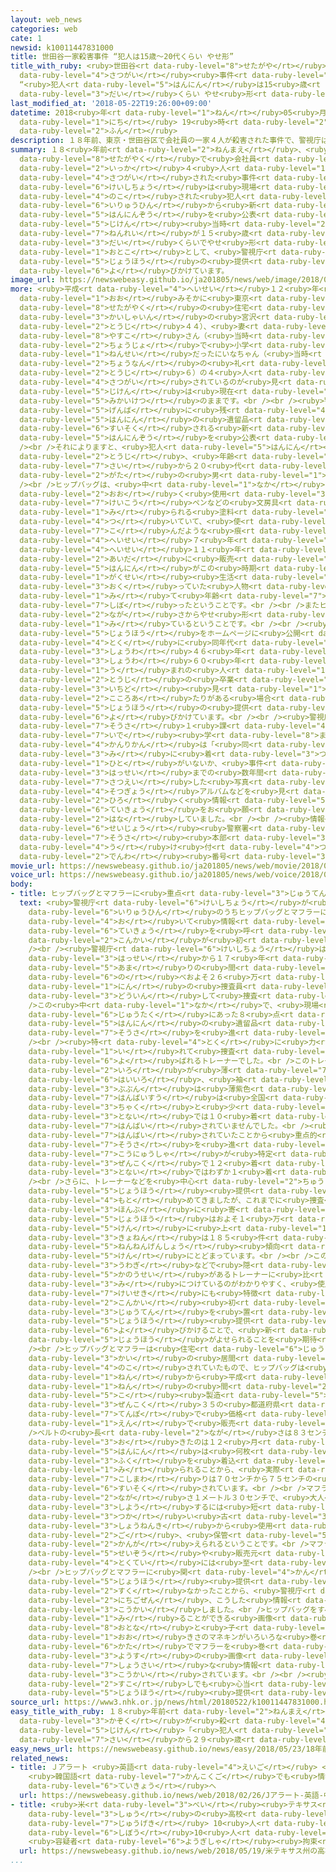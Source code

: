 ```yaml
---
layout: web_news
categories: web
cate: 1
newsid: k10011447831000
title: 世田谷一家殺害事件 “犯人は15歳～20代くらい やせ形”
title_with_ruby: <ruby>世田谷<rt data-ruby-level="8">せたがや</rt></ruby><ruby>一家<rt data-ruby-level="2">いっか</rt></ruby><ruby>殺害<rt
  data-ruby-level="4">さつがい</rt></ruby><ruby>事件<rt data-ruby-level="5">じけん</rt></ruby>
  “<ruby>犯人<rt data-ruby-level="5">はんにん</rt></ruby>は15<ruby>歳<rt data-ruby-level="7">さい</rt></ruby>～20<ruby>代<rt
  data-ruby-level="3">だい</rt></ruby>くらい やせ<ruby>形<rt data-ruby-level="2">がた</rt></ruby>”
last_modified_at: '2018-05-22T19:26:00+09:00'
datetime: 2018<ruby>年<rt data-ruby-level="1">ねん</rt></ruby>05<ruby>月<rt data-ruby-level="1">がつ</rt></ruby>22<ruby>日<rt
  data-ruby-level="1">にち</rt></ruby> 19<ruby>時<rt data-ruby-level="2">じ</rt></ruby>26<ruby>分<rt
  data-ruby-level="2">ふん</rt></ruby>
description: １８年前、東京・世田谷区で会社員の一家４人が殺害された事件で、警視庁は現場に残された犯人の遺留品から新たな犯人像を公表しました。事件当時の年齢が１５歳から２０代くらいでやせ形の男として、警視庁は情報の提供を呼びかけています。
summary: １８<ruby>年前<rt data-ruby-level="2">ねんまえ</rt></ruby>、<ruby>東京<rt data-ruby-level="2">とうきょう</rt></ruby>・<ruby>世田谷区<rt
  data-ruby-level="8">せたがやく</rt></ruby>で<ruby>会社員<rt data-ruby-level="3">かいしゃいん</rt></ruby>の<ruby>一家<rt
  data-ruby-level="2">いっか</rt></ruby>４<ruby>人<rt data-ruby-level="1">にん</rt></ruby>が<ruby>殺害<rt
  data-ruby-level="4">さつがい</rt></ruby>された<ruby>事件<rt data-ruby-level="5">じけん</rt></ruby>で、<ruby>警視庁<rt
  data-ruby-level="6">けいしちょう</rt></ruby>は<ruby>現場<rt data-ruby-level="5">げんば</rt></ruby>に<ruby>残<rt
  data-ruby-level="4">のこ</rt></ruby>された<ruby>犯人<rt data-ruby-level="5">はんにん</rt></ruby>の<ruby>遺留品<rt
  data-ruby-level="6">いりゅうひん</rt></ruby>から<ruby>新<rt data-ruby-level="2">あら</rt></ruby>たな<ruby>犯人像<rt
  data-ruby-level="5">はんにんぞう</rt></ruby>を<ruby>公表<rt data-ruby-level="3">こうひょう</rt></ruby>しました。<ruby>事件<rt
  data-ruby-level="5">じけん</rt></ruby><ruby>当時<rt data-ruby-level="2">とうじ</rt></ruby>の<ruby>年齢<rt
  data-ruby-level="7">ねんれい</rt></ruby>が１５<ruby>歳<rt data-ruby-level="7">さい</rt></ruby>から２０<ruby>代<rt
  data-ruby-level="3">だい</rt></ruby>くらいでやせ<ruby>形<rt data-ruby-level="2">がた</rt></ruby>の<ruby>男<rt
  data-ruby-level="1">おとこ</rt></ruby>として、<ruby>警視庁<rt data-ruby-level="6">けいしちょう</rt></ruby>は<ruby>情報<rt
  data-ruby-level="5">じょうほう</rt></ruby>の<ruby>提供<rt data-ruby-level="6">ていきょう</rt></ruby>を<ruby>呼<rt
  data-ruby-level="6">よ</rt></ruby>びかけています。
image_url: https://newswebeasy.github.io/ja201805/news/web/image/2018/05/22/K10011447831_1805221216_1805221217_01_03.jpg
more: <ruby>平成<rt data-ruby-level="4">へいせい</rt></ruby>１２<ruby>年<rt data-ruby-level="1">ねん</rt></ruby>の<ruby>大<rt
  data-ruby-level="1">おお</rt></ruby>みそかに<ruby>東京<rt data-ruby-level="2">とうきょう</rt></ruby>・<ruby>世田谷区<rt
  data-ruby-level="8">せたがやく</rt></ruby>の<ruby>住宅<rt data-ruby-level="6">じゅうたく</rt></ruby>で<ruby>会社員<rt
  data-ruby-level="3">かいしゃいん</rt></ruby>の<ruby>宮沢<rt data-ruby-level="7">みやざわ</rt></ruby>みきおさん（<ruby>当時<rt
  data-ruby-level="2">とうじ</rt></ruby>４４）、<ruby>妻<rt data-ruby-level="5">つま</rt></ruby>の<ruby>泰子<rt
  data-ruby-level="8">やすこ</rt></ruby>さん（<ruby>当時<rt data-ruby-level="2">とうじ</rt></ruby>４１）、<ruby>長女<rt
  data-ruby-level="2">ちょうじょ</rt></ruby>で<ruby>小学<rt data-ruby-level="1">しょうがく</rt></ruby>２<ruby>年生<rt
  data-ruby-level="1">ねんせい</rt></ruby>だったにいなちゃん（<ruby>当時<rt data-ruby-level="2">とうじ</rt></ruby>８）、<ruby>長男<rt
  data-ruby-level="2">ちょうなん</rt></ruby>の<ruby>礼<rt data-ruby-level="3">れい</rt></ruby>くん（<ruby>当時<rt
  data-ruby-level="2">とうじ</rt></ruby>６）の４<ruby>人<rt data-ruby-level="1">にん</rt></ruby>が<ruby>殺害<rt
  data-ruby-level="4">さつがい</rt></ruby>されているのが<ruby>見<rt data-ruby-level="1">み</rt></ruby>つかった<ruby>事件<rt
  data-ruby-level="5">じけん</rt></ruby>は<ruby>現在<rt data-ruby-level="5">げんざい</rt></ruby>も<ruby>未解決<rt
  data-ruby-level="5">みかいけつ</rt></ruby>のままです。<br /><br /><ruby>警視庁<rt data-ruby-level="6">けいしちょう</rt></ruby>は、<ruby>現場<rt
  data-ruby-level="5">げんば</rt></ruby>に<ruby>残<rt data-ruby-level="4">のこ</rt></ruby>された<ruby>犯人<rt
  data-ruby-level="5">はんにん</rt></ruby>の<ruby>遺留品<rt data-ruby-level="6">いりゅうひん</rt></ruby>のうちヒップバッグとマフラーから<ruby>推測<rt
  data-ruby-level="6">すいそく</rt></ruby>される<ruby>新<rt data-ruby-level="2">あら</rt></ruby>たな<ruby>犯人像<rt
  data-ruby-level="5">はんにんぞう</rt></ruby>を<ruby>公表<rt data-ruby-level="3">こうひょう</rt></ruby>しました。<br
  /><br />それによりますと、<ruby>犯人<rt data-ruby-level="5">はんにん</rt></ruby>は<ruby>事件<rt data-ruby-level="5">じけん</rt></ruby><ruby>当時<rt
  data-ruby-level="2">とうじ</rt></ruby>、<ruby>年齢<rt data-ruby-level="7">ねんれい</rt></ruby>が１５<ruby>歳<rt
  data-ruby-level="7">さい</rt></ruby>から２０<ruby>代<rt data-ruby-level="3">だい</rt></ruby>くらいでやせ<ruby>形<rt
  data-ruby-level="2">がた</rt></ruby>の<ruby>男<rt data-ruby-level="1">おとこ</rt></ruby>としています。<br
  /><br />ヒップバッグは、<ruby>中<rt data-ruby-level="1">なか</rt></ruby>に<ruby>学生<rt data-ruby-level="1">がくせい</rt></ruby>が<ruby>多<rt
  data-ruby-level="2">おお</rt></ruby>く<ruby>使用<rt data-ruby-level="3">しよう</rt></ruby>する<ruby>蛍光<rt
  data-ruby-level="7">けいこう</rt></ruby>ペンなどの<ruby>文房具<rt data-ruby-level="7">ぶんぼうぐ</rt></ruby>のインクと<ruby>見<rt
  data-ruby-level="1">み</rt></ruby>られる<ruby>塗料<rt data-ruby-level="7">とりょう</rt></ruby>が<ruby>付<rt
  data-ruby-level="4">つ</rt></ruby>いていて、<ruby>使<rt data-ruby-level="7">つか</rt></ruby>い<ruby>込<rt
  data-ruby-level="7">こ</rt></ruby>んだような<ruby>痕<rt data-ruby-level="7">あと</rt></ruby>があるうえ、<ruby>平成<rt
  data-ruby-level="4">へいせい</rt></ruby>７<ruby>年<rt data-ruby-level="1">ねん</rt></ruby>から<ruby>平成<rt
  data-ruby-level="4">へいせい</rt></ruby>１１<ruby>年<rt data-ruby-level="1">ねん</rt></ruby>の<ruby>間<rt
  data-ruby-level="2">あいだ</rt></ruby>に<ruby>販売<rt data-ruby-level="7">はんばい</rt></ruby>されていたもので、<ruby>犯人<rt
  data-ruby-level="5">はんにん</rt></ruby>がこの<ruby>時期<rt data-ruby-level="3">じき</rt></ruby>に<ruby>学生<rt
  data-ruby-level="1">がくせい</rt></ruby><ruby>生活<rt data-ruby-level="2">せいかつ</rt></ruby>を<ruby>送<rt
  data-ruby-level="3">おく</rt></ruby>っていた<ruby>人物<rt data-ruby-level="3">じんぶつ</rt></ruby>ではないかと<ruby>見<rt
  data-ruby-level="1">み</rt></ruby>て<ruby>年齢<rt data-ruby-level="7">ねんれい</rt></ruby>を<ruby>絞<rt
  data-ruby-level="7">しぼ</rt></ruby>ったということです。<br /><br />またヒップバッグのベルトやマフラーの<ruby>長<rt
  data-ruby-level="2">なが</rt></ruby>さからやせ<ruby>形<rt data-ruby-level="2">がた</rt></ruby>と<ruby>見<rt
  data-ruby-level="1">み</rt></ruby>ているということです。<br /><br /><ruby>警視庁<rt data-ruby-level="6">けいしちょう</rt></ruby>はこうした<ruby>情報<rt
  data-ruby-level="5">じょうほう</rt></ruby>をホームページに<ruby>公開<rt data-ruby-level="3">こうかい</rt></ruby>し、<ruby>特<rt
  data-ruby-level="4">とく</rt></ruby>に<ruby>同年代<rt data-ruby-level="3">どうねんだい</rt></ruby>の<ruby>昭和<rt
  data-ruby-level="3">しょうわ</rt></ruby>４６<ruby>年<rt data-ruby-level="1">ねん</rt></ruby>から<ruby>昭和<rt
  data-ruby-level="3">しょうわ</rt></ruby>６０<ruby>年<rt data-ruby-level="1">ねん</rt></ruby><ruby>生<rt
  data-ruby-level="1">う</rt></ruby>まれの<ruby>人<rt data-ruby-level="1">ひと</rt></ruby>などには<ruby>当時<rt
  data-ruby-level="2">とうじ</rt></ruby>の<ruby>卒業<rt data-ruby-level="4">そつぎょう</rt></ruby>アルバムをもう<ruby>一度<rt
  data-ruby-level="3">いちど</rt></ruby><ruby>見<rt data-ruby-level="1">み</rt></ruby>てもらうなどして、<ruby>心当<rt
  data-ruby-level="2">こころあ</rt></ruby>たりがある<ruby>場合<rt data-ruby-level="2">ばあい</rt></ruby>には<ruby>情報<rt
  data-ruby-level="5">じょうほう</rt></ruby>の<ruby>提供<rt data-ruby-level="6">ていきょう</rt></ruby>をするよう<ruby>呼<rt
  data-ruby-level="6">よ</rt></ruby>びかけています。<br /><br /><ruby>警視庁<rt data-ruby-level="6">けいしちょう</rt></ruby><ruby>捜査<rt
  data-ruby-level="7">そうさ</rt></ruby>１<ruby>課<rt data-ruby-level="4">か</rt></ruby>の<ruby>井出<rt
  data-ruby-level="7">いで</rt></ruby><ruby>学<rt data-ruby-level="8">まなぶ</rt></ruby><ruby>管理官<rt
  data-ruby-level="4">かんりかん</rt></ruby>は「<ruby>同<rt data-ruby-level="2">おな</rt></ruby>じようなバッグやマフラーを<ruby>身<rt
  data-ruby-level="3">み</rt></ruby>に<ruby>着<rt data-ruby-level="3">つ</rt></ruby>けている<ruby>人<rt
  data-ruby-level="1">ひと</rt></ruby>がいないか、<ruby>事件<rt data-ruby-level="5">じけん</rt></ruby><ruby>発生<rt
  data-ruby-level="3">はっせい</rt></ruby>までの<ruby>数年間<rt data-ruby-level="2">すうねんかん</rt></ruby>に<ruby>撮影<rt
  data-ruby-level="7">さつえい</rt></ruby>した<ruby>写真<rt data-ruby-level="3">しゃしん</rt></ruby>や<ruby>卒業<rt
  data-ruby-level="4">そつぎょう</rt></ruby>アルバムなどを<ruby>見<rt data-ruby-level="1">み</rt></ruby>てもらい、<ruby>広<rt
  data-ruby-level="2">ひろ</rt></ruby>く<ruby>情報<rt data-ruby-level="5">じょうほう</rt></ruby><ruby>提供<rt
  data-ruby-level="6">ていきょう</rt></ruby>をお<ruby>願<rt data-ruby-level="4">ねが</rt></ruby>いしたい」と<ruby>話<rt
  data-ruby-level="2">はな</rt></ruby>していました。<br /><br /><ruby>情報<rt data-ruby-level="5">じょうほう</rt></ruby>は<ruby>成城<rt
  data-ruby-level="6">せいじょう</rt></ruby><ruby>警察署<rt data-ruby-level="6">けいさつしょ</rt></ruby>の<ruby>捜査<rt
  data-ruby-level="7">そうさ</rt></ruby><ruby>本部<rt data-ruby-level="3">ほんぶ</rt></ruby>で<ruby>受<rt
  data-ruby-level="4">う</rt></ruby>け<ruby>付<rt data-ruby-level="4">つ</rt></ruby>けていて、<ruby>電話<rt
  data-ruby-level="2">でんわ</rt></ruby><ruby>番号<rt data-ruby-level="3">ばんごう</rt></ruby>は０３－３４８２－０１１０です。
movie_url: https://newswebeasy.github.io/ja201805/news/web/movie/2018/05/22/k10011447831_201805221216_201805221217.mp4
voice_url: https://newswebeasy.github.io/ja201805/news/web/voice/2018/05/22/k10011447831_201805221216_201805221217.mp3
body:
- title: ヒップバッグとマフラーに<ruby>重点<rt data-ruby-level="3">じゅうてん</rt></ruby>
  text: <ruby>警視庁<rt data-ruby-level="6">けいしちょう</rt></ruby>が<ruby>犯人<rt data-ruby-level="5">はんにん</rt></ruby>の<ruby>遺留品<rt
    data-ruby-level="6">いりゅうひん</rt></ruby>のうちヒップバッグとマフラーに<ruby>重点<rt data-ruby-level="3">じゅうてん</rt></ruby>を<ruby>置<rt
    data-ruby-level="4">お</rt></ruby>いて<ruby>情報<rt data-ruby-level="5">じょうほう</rt></ruby><ruby>提供<rt
    data-ruby-level="6">ていきょう</rt></ruby>を<ruby>呼<rt data-ruby-level="6">よ</rt></ruby>びかけたのは<ruby>今回<rt
    data-ruby-level="2">こんかい</rt></ruby>が<ruby>初<rt data-ruby-level="4">はじ</rt></ruby>めてです。<br
    /><br /><ruby>警視庁<rt data-ruby-level="6">けいしちょう</rt></ruby>は<ruby>事件<rt data-ruby-level="5">じけん</rt></ruby><ruby>発生<rt
    data-ruby-level="3">はっせい</rt></ruby>から１７<ruby>年<rt data-ruby-level="1">ねん</rt></ruby><ruby>余<rt
    data-ruby-level="5">あま</rt></ruby>りの<ruby>間<rt data-ruby-level="2">あいだ</rt></ruby>に<ruby>延<rt
    data-ruby-level="6">の</rt></ruby>べおよそ２６<ruby>万<rt data-ruby-level="2">まん</rt></ruby>６０００<ruby>人<rt
    data-ruby-level="1">にん</rt></ruby>の<ruby>捜査員<rt data-ruby-level="7">そうさいん</rt></ruby>を<ruby>動員<rt
    data-ruby-level="3">どういん</rt></ruby>して<ruby>捜査<rt data-ruby-level="7">そうさ</rt></ruby>にあたってきました。<br
    />この<ruby>中<rt data-ruby-level="1">なか</rt></ruby>で、<ruby>現場<rt data-ruby-level="5">げんば</rt></ruby>の<ruby>住宅<rt
    data-ruby-level="6">じゅうたく</rt></ruby>にあった８<ruby>点<rt data-ruby-level="2">てん</rt></ruby>の<ruby>犯人<rt
    data-ruby-level="5">はんにん</rt></ruby>の<ruby>遺留品<rt data-ruby-level="6">いりゅうひん</rt></ruby>の<ruby>捜査<rt
    data-ruby-level="7">そうさ</rt></ruby>を<ruby>進<rt data-ruby-level="3">すす</rt></ruby>めてきました。<br
    /><br /><ruby>特<rt data-ruby-level="4">とく</rt></ruby>に<ruby>力<rt data-ruby-level="1">ちから</rt></ruby>を<ruby>入<rt
    data-ruby-level="1">い</rt></ruby>れて<ruby>捜査<rt data-ruby-level="7">そうさ</rt></ruby>してきたのが「ラグランシャツ」と<ruby>呼<rt
    data-ruby-level="6">よ</rt></ruby>ばれるトレーナーでした。<br />このトレーナーは<ruby>大<rt data-ruby-level="1">おお</rt></ruby>きさがＬサイズで、<ruby>色<rt
    data-ruby-level="2">いろ</rt></ruby>が<ruby>薄<rt data-ruby-level="7">うす</rt></ruby>い<ruby>灰色<rt
    data-ruby-level="6">はいいろ</rt></ruby>、<ruby>袖<rt data-ruby-level="7">そで</rt></ruby>の<ruby>部分<rt
    data-ruby-level="3">ぶぶん</rt></ruby>は<ruby>薄紫色<rt data-ruby-level="7">うすむらさきいろ</rt></ruby>になっていて、<ruby>販売数<rt
    data-ruby-level="7">はんばいすう</rt></ruby>は<ruby>全国<rt data-ruby-level="3">ぜんこく</rt></ruby>で１３０<ruby>着<rt
    data-ruby-level="3">ちゃく</rt></ruby>と<ruby>少<rt data-ruby-level="2">すく</rt></ruby>なく、このうち<ruby>都内<rt
    data-ruby-level="3">とない</rt></ruby>では１０<ruby>着<rt data-ruby-level="3">ちゃく</rt></ruby>しか<ruby>販売<rt
    data-ruby-level="7">はんばい</rt></ruby>されていませんでした。<br /><ruby>限定的<rt data-ruby-level="5">げんていてき</rt></ruby>に<ruby>販売<rt
    data-ruby-level="7">はんばい</rt></ruby>されていたことから<ruby>重点的<rt data-ruby-level="4">じゅうてんてき</rt></ruby>に<ruby>捜査<rt
    data-ruby-level="7">そうさ</rt></ruby>を<ruby>進<rt data-ruby-level="3">すす</rt></ruby>めてきましたが、<ruby>購入者<rt
    data-ruby-level="7">こうにゅうしゃ</rt></ruby>が<ruby>特定<rt data-ruby-level="4">とくてい</rt></ruby>できたのは<ruby>全国<rt
    data-ruby-level="3">ぜんこく</rt></ruby>で１２<ruby>着<rt data-ruby-level="3">ちゃく</rt></ruby>で、<ruby>都内<rt
    data-ruby-level="3">とない</rt></ruby>ではわずか１<ruby>着<rt data-ruby-level="3">ちゃく</rt></ruby>にとどまっています。<br
    /><br />さらに、トレーナーなどを<ruby>中心<rt data-ruby-level="2">ちゅうしん</rt></ruby>に<ruby>情報<rt
    data-ruby-level="5">じょうほう</rt></ruby><ruby>提供<rt data-ruby-level="6">ていきょう</rt></ruby>も<ruby>求<rt
    data-ruby-level="4">もと</rt></ruby>めてきましたが、これまでに<ruby>捜査<rt data-ruby-level="7">そうさ</rt></ruby><ruby>本部<rt
    data-ruby-level="3">ほんぶ</rt></ruby>に<ruby>寄<rt data-ruby-level="5">よ</rt></ruby>せられた<ruby>情報<rt
    data-ruby-level="5">じょうほう</rt></ruby>はおよそ１<ruby>万<rt data-ruby-level="2">まん</rt></ruby>３０００<ruby>件<rt
    data-ruby-level="5">けん</rt></ruby>に<ruby>上<rt data-ruby-level="1">のぼ</rt></ruby>っているものの、<ruby>去年<rt
    data-ruby-level="3">きょねん</rt></ruby>は１８５<ruby>件<rt data-ruby-level="5">けん</rt></ruby>と、<ruby>年々減少<rt
    data-ruby-level="5">ねんねんげんしょう</rt></ruby><ruby>傾向<rt data-ruby-level="7">けいこう</rt></ruby>にあり、ことしも１１１<ruby>件<rt
    data-ruby-level="5">けん</rt></ruby>にとどまっています。<br /><br />このため<ruby>警視庁<rt data-ruby-level="6">けいしちょう</rt></ruby>は、<ruby>上着<rt
    data-ruby-level="3">うわぎ</rt></ruby>などで<ruby>隠<rt data-ruby-level="7">かく</rt></ruby>れてしまう<ruby>可能性<rt
    data-ruby-level="5">かのうせい</rt></ruby>があるトレーナーに<ruby>比<rt data-ruby-level="5">くら</rt></ruby>べて、<ruby>身<rt
    data-ruby-level="3">み</rt></ruby>につけているのがわかりやすく、<ruby>使用<rt data-ruby-level="3">しよう</rt></ruby>した<ruby>形跡<rt
    data-ruby-level="7">けいせき</rt></ruby>にも<ruby>特徴<rt data-ruby-level="7">とくちょう</rt></ruby>があるヒップバッグとマフラーに<ruby>今回<rt
    data-ruby-level="2">こんかい</rt></ruby><ruby>初<rt data-ruby-level="4">はじ</rt></ruby>めて<ruby>重点<rt
    data-ruby-level="3">じゅうてん</rt></ruby>を<ruby>置<rt data-ruby-level="4">お</rt></ruby>いて<ruby>情報<rt
    data-ruby-level="5">じょうほう</rt></ruby><ruby>提供<rt data-ruby-level="6">ていきょう</rt></ruby>を<ruby>呼<rt
    data-ruby-level="6">よ</rt></ruby>びかけることで、<ruby>新<rt data-ruby-level="2">あら</rt></ruby>たな<ruby>情報<rt
    data-ruby-level="5">じょうほう</rt></ruby>がよせられることを<ruby>期待<rt data-ruby-level="3">きたい</rt></ruby>しています。<br
    /><br />ヒップバッグとマフラーは<ruby>住宅<rt data-ruby-level="6">じゅうたく</rt></ruby>の２<ruby>階<rt
    data-ruby-level="3">かい</rt></ruby>の<ruby>居間<rt data-ruby-level="5">いま</rt></ruby>に<ruby>残<rt
    data-ruby-level="4">のこ</rt></ruby>されていたもので、ヒップバッグは<ruby>平成<rt data-ruby-level="4">へいせい</rt></ruby>７<ruby>年<rt
    data-ruby-level="1">ねん</rt></ruby>から<ruby>平成<rt data-ruby-level="4">へいせい</rt></ruby>１１<ruby>年<rt
    data-ruby-level="1">ねん</rt></ruby>の<ruby>間<rt data-ruby-level="2">あいだ</rt></ruby>に２８５０<ruby>個<rt
    data-ruby-level="5">こ</rt></ruby><ruby>製造<rt data-ruby-level="5">せいぞう</rt></ruby>され、<ruby>全国<rt
    data-ruby-level="3">ぜんこく</rt></ruby>３５の<ruby>都道府県<rt data-ruby-level="4">とどうふけん</rt></ruby>の<ruby>店舗<rt
    data-ruby-level="7">てんぽ</rt></ruby>で<ruby>価格<rt data-ruby-level="5">かかく</rt></ruby>が２９００<ruby>円<rt
    data-ruby-level="1">えん</rt></ruby>で<ruby>販売<rt data-ruby-level="7">はんばい</rt></ruby>されていました。<br
    />ベルトの<ruby>長<rt data-ruby-level="2">なが</rt></ruby>さは８３センチですが、<ruby>事件<rt data-ruby-level="5">じけん</rt></ruby>が<ruby>起<rt
    data-ruby-level="3">お</rt></ruby>きたのは１２<ruby>月<rt data-ruby-level="1">がつ</rt></ruby>で<ruby>犯人<rt
    data-ruby-level="5">はんにん</rt></ruby>は<ruby>何枚<rt data-ruby-level="6">なんまい</rt></ruby>か<ruby>服<rt
    data-ruby-level="3">ふく</rt></ruby>を<ruby>着込<rt data-ruby-level="7">きこ</rt></ruby>んでいたと<ruby>見<rt
    data-ruby-level="1">み</rt></ruby>られることから、<ruby>実際<rt data-ruby-level="5">じっさい</rt></ruby>の<ruby>腰回<rt
    data-ruby-level="7">こしまわ</rt></ruby>りは７０センチから７５センチの<ruby>間<rt data-ruby-level="2">あいだ</rt></ruby>と<ruby>推測<rt
    data-ruby-level="6">すいそく</rt></ruby>されています。<br /><br />マフラーはアクリル<ruby>製<rt data-ruby-level="5">せい</rt></ruby>、<ruby>長<rt
    data-ruby-level="2">なが</rt></ruby>さ１メートル３０センチで、<ruby>大人<rt data-ruby-level="8">おとな</rt></ruby>が<ruby>使用<rt
    data-ruby-level="3">しよう</rt></ruby>するには<ruby>短<rt data-ruby-level="3">みじか</rt></ruby>いことや<ruby>使<rt
    data-ruby-level="3">つか</rt></ruby>い<ruby>古<rt data-ruby-level="3">ふる</rt></ruby>されていることなどから、<ruby>少年期<rt
    data-ruby-level="3">しょうねんき</rt></ruby>から<ruby>使用<rt data-ruby-level="3">しよう</rt></ruby>し、その<ruby>後<rt
    data-ruby-level="2">ご</rt></ruby>、<ruby>保管<rt data-ruby-level="5">ほかん</rt></ruby>していたと<ruby>考<rt
    data-ruby-level="2">かんが</rt></ruby>えられるということです。<br />マフラーはタグなどが<ruby>無<rt data-ruby-level="4">な</rt></ruby>かったことから、<ruby>製造<rt
    data-ruby-level="5">せいぞう</rt></ruby>や<ruby>販売元<rt data-ruby-level="7">はんばいもと</rt></ruby>の<ruby>特定<rt
    data-ruby-level="4">とくてい</rt></ruby>には<ruby>至<rt data-ruby-level="6">いた</rt></ruby>っていないということです。<br
    /><br />ヒップバッグとマフラーに<ruby>関<rt data-ruby-level="4">かん</rt></ruby>する<ruby>情報<rt
    data-ruby-level="5">じょうほう</rt></ruby><ruby>提供<rt data-ruby-level="6">ていきょう</rt></ruby>はこれまで<ruby>少<rt
    data-ruby-level="2">すく</rt></ruby>なかったことから、<ruby>警視庁<rt data-ruby-level="6">けいしちょう</rt></ruby>は２２<ruby>日午前<rt
    data-ruby-level="2">にちごぜん</rt></ruby>、こうした<ruby>情報<rt data-ruby-level="5">じょうほう</rt></ruby>をホームページに<ruby>公開<rt
    data-ruby-level="3">こうかい</rt></ruby>しました。<br />ヒップバッグをすべての<ruby>方向<rt data-ruby-level="3">ほうこう</rt></ruby>から<ruby>見<rt
    data-ruby-level="1">み</rt></ruby>ることができる<ruby>画像<rt data-ruby-level="5">がぞう</rt></ruby>や、<ruby>大人<rt
    data-ruby-level="8">おとな</rt></ruby>と<ruby>子<rt data-ruby-level="1">こ</rt></ruby>どもの<ruby>大<rt
    data-ruby-level="1">おお</rt></ruby>きさのマネキンがいろいろな<ruby>巻<rt data-ruby-level="6">ま</rt></ruby>き<ruby>方<rt
    data-ruby-level="6">かた</rt></ruby>でマフラーを<ruby>巻<rt data-ruby-level="6">ま</rt></ruby>いた<ruby>様子<rt
    data-ruby-level="3">ようす</rt></ruby>の<ruby>画像<rt data-ruby-level="5">がぞう</rt></ruby>など<ruby>詳細<rt
    data-ruby-level="7">しょうさい</rt></ruby>な<ruby>情報<rt data-ruby-level="5">じょうほう</rt></ruby>が<ruby>公開<rt
    data-ruby-level="3">こうかい</rt></ruby>されています。<br /><br /><ruby>警視庁<rt data-ruby-level="6">けいしちょう</rt></ruby>は、<ruby>少<rt
    data-ruby-level="2">すこ</rt></ruby>しでも<ruby>心当<rt data-ruby-level="2">こころあ</rt></ruby>たりがあれば<ruby>情報<rt
    data-ruby-level="5">じょうほう</rt></ruby><ruby>提供<rt data-ruby-level="6">ていきょう</rt></ruby>してほしいとしています。
source_url: https://www3.nhk.or.jp/news/html/20180522/k10011447831000.html
easy_title_with_ruby: １８<ruby>年前<rt data-ruby-level="2">ねんまえ</rt></ruby>に<ruby>家族<rt
  data-ruby-level="3">かぞく</rt></ruby>が<ruby>殺<rt data-ruby-level="4">ころ</rt></ruby>された<ruby>事件<rt
  data-ruby-level="5">じけん</rt></ruby>「<ruby>犯人<rt data-ruby-level="5">はんにん</rt></ruby>は１５<ruby>歳<rt
  data-ruby-level="7">さい</rt></ruby>から２９<ruby>歳<rt data-ruby-level="7">さい</rt></ruby>」
easy_news_url: https://newswebeasy.github.io/news/easy/2018/05/23/18年前に家族が殺された事件犯人は15歳から29歳
related_news:
- title: Ｊアラート <ruby>英語<rt data-ruby-level="4">えいご</rt></ruby> <ruby>中国語<rt data-ruby-level="2">ちゅうごくご</rt></ruby>
    <ruby>韓国語<rt data-ruby-level="7">かんこくご</rt></ruby>でも<ruby>情報<rt data-ruby-level="5">じょうほう</rt></ruby><ruby>提供<rt
    data-ruby-level="6">ていきょう</rt></ruby>へ
  url: https://newswebeasy.github.io/news/web/2018/02/26/Jアラート-英語-中国語-韓国語でも情報提供へ
- title: <ruby>米<rt data-ruby-level="3">べい</rt></ruby><ruby>テキサス<rt data-ruby-level="3">てきさす</rt></ruby><ruby>州<rt
    data-ruby-level="3">しゅう</rt></ruby>の<ruby>高校<rt data-ruby-level="2">こうこう</rt></ruby>で<ruby>銃撃<rt
    data-ruby-level="7">じゅうげき</rt></ruby> 10<ruby>人<rt data-ruby-level="1">にん</rt></ruby><ruby>死亡<rt
    data-ruby-level="6">しぼう</rt></ruby>10<ruby>人<rt data-ruby-level="1">にん</rt></ruby>けが
    <ruby>容疑者<rt data-ruby-level="6">ようぎしゃ</rt></ruby><ruby>拘束<rt data-ruby-level="7">こうそく</rt></ruby>
  url: https://newswebeasy.github.io/news/web/2018/05/19/米テキサス州の高校で銃撃-10人死亡10人けが-容疑者拘束
...
```

